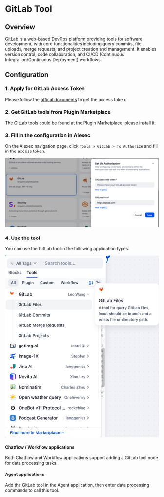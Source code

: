 # GitLab Tool

## Overview

GitLab is a web-based DevOps platform providing tools for software development, with core functionalities including query commits, file uploads, merge requests, and project creation and management. It enables version control, code collaboration, and CI/CD (Continuous Integration/Continuous Deployment) workflows.

## Configuration

### 1. Apply for GitLab Access Token
Please follow the [offical documents](https://archives.docs.gitlab.com/16.9/ee/api/oauth2.html) to get the access token.

### 2. Get GitLab tools from Plugin Marketplace
The GitLab tools could be found at the Plugin Marketplace, please install it.

### 3. Fill in the configuration in Aiexec
On the Aiexec navigation page, click `Tools > GitLab > To Authorize` and fill in the access token.

![](./_assets/gitlab_1.png)

### 4. Use the tool
You can use the GitLab tool in the following application types.

![](./_assets/gitlab_2.png)

#### Chatflow / Workflow applications
Both Chatflow and Workflow applications support adding a GitLab tool node for data processing tasks.

#### Agent applications
Add the GitLab tool in the Agent application, then enter data processing commands to call this tool.